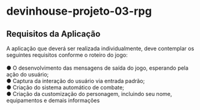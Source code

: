 # devinhouse-projeto-03-rpg
 
## Requisitos da Aplicação
A aplicação que deverá ser realizada individualmente, deve contemplar os seguintes requisitos
conforme o roteiro do jogo:<br><br>
● O desenvolvimento das mensagens de saída do jogo, esperando pela ação do usuário;<br>
● Captura da interação do usuário via entrada padrão;<br>
● Criação do sistema automático de combate;<br>
● Criação da customização do personagem, incluindo seu nome, equipamentos e demais informações
